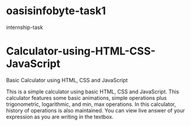 # oasisinfobyte-task1
internship-task



# Calculator-using-HTML-CSS-JavaScript
Basic Calculator using HTML, CSS and JavaScript

This is a simple calculator using basic HTML, CSS and JavaScript. This calculator features some basic animations, simple operations plus trigonometric, logarithmic, and min, max operations. In this calculator, history of operations is also maintained. You can view live answer of your expression as you are writing in the textbox.
